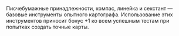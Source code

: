 Писчебумажные принадлежности, компас, линейка и секстант — базовые инструменты опытного картографа. Использование этих инструментов приносит бонус +1 ко всем успешным тестам при попытках создать точные карты.